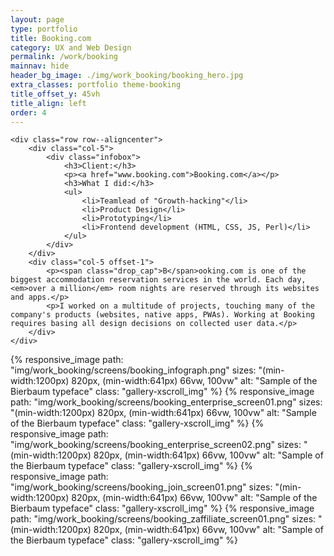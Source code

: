 ```yaml
---
layout: page
type: portfolio
title: Booking.com
category: UX and Web Design
permalink: /work/booking
mainnav: hide
header_bg_image: ./img/work_booking/booking_hero.jpg
extra_classes: portfolio theme-booking
title_offset_y: 45vh
title_align: left
order: 4
---
```


<div class="wrapper">
	
	<div class="row row--aligncenter">		
		<div class="col-5">
			<div class="infobox">
				<h3>Client:</h3>
				<p><a href="www.booking.com">Booking.com</a></p>
				<h3>What I did:</h3>
				<ul>
					<li>Teamlead of "Growth-hacking"</li>
					<li>Product Design</li>
					<li>Prototyping</li>
					<li>Frontend development (HTML, CSS, JS, Perl)</li>
				</ul>
			</div>
		</div>
		<div class="col-5 offset-1">
			<p><span class="drop_cap">B</span>ooking.com is one of the biggest accommodation reservation services in the world. Each day, <em>over a million</em> room nights are reserved through its websites and apps.</p>
			<p>I worked on a multitude of projects, touching many of the company's products (websites, native apps, PWAs). Working at Booking requires basing all design decisions on collected user data.</p>
		</div>				
	</div>
</div>
<div class="wrapper-outer">
  <div class="gallery-xscroll">
    {% responsive_image path: "img/work_booking/screens/booking_infograph.png" sizes: "(min-width:1200px) 820px, (min-width:641px) 66vw, 100vw" alt: "Sample of the Bierbaum typeface" class: "gallery-xscroll_img" %}
    {% responsive_image path: "img/work_booking/screens/booking_enterprise_screen01.png" sizes: "(min-width:1200px) 820px, (min-width:641px) 66vw, 100vw" alt: "Sample of the Bierbaum typeface" class: "gallery-xscroll_img" %}
    {% responsive_image path: "img/work_booking/screens/booking_enterprise_screen02.png" sizes: "(min-width:1200px) 820px, (min-width:641px) 66vw, 100vw" alt: "Sample of the Bierbaum typeface" class: "gallery-xscroll_img" %}
    {% responsive_image path: "img/work_booking/screens/booking_join_screen01.png" sizes: "(min-width:1200px) 820px, (min-width:641px) 66vw, 100vw" alt: "Sample of the Bierbaum typeface" class: "gallery-xscroll_img" %}
    {% responsive_image path: "img/work_booking/screens/booking_zaffiliate_screen01.png" sizes: "(min-width:1200px) 820px, (min-width:641px) 66vw, 100vw" alt: "Sample of the Bierbaum typeface" class: "gallery-xscroll_img" %}
  </div>
</div>